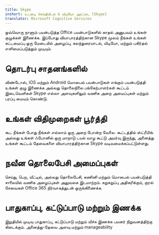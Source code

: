 ```yaml
---
title: Skype
inshort: உடனடி செய்தியிடல் & வீடியோ அரட்டை [Skype]
translator: Microsoft Cognitive Services
---
```


ஒவ்வொரு நாளும் பயன்படுத்த Office பயன்பாடுகளில் காதல் அனுபவம் உங்கள் குழுக்கள் இணைக்க. இப்போது வியாபாரத்திற்கான Skype மூலம் நீங்கள் உங்கள் கட்டமைப்பு ஒரு மேடையில் அழைப்பு, கலந்துரையாடல், வீடியோ, மற்றும் பகிர்தல் எளிமைப்படுத்தும் முடியும். 

# தொடர்பு சாதனங்களில்
விண்டோஸ், iOS மற்றும் Android மொபைல் பயன்பாடுகள் எங்கும் பயன்படுத்தி உங்கள் குழு இணைக்க அல்லது தொலைநிலை பங்கேற்பாளர்கள் கூட்டம் இடைவெளிகள் Skype எல்லா அளவுகளிலும் வணிக அறை அமைப்புகள் மற்றும் பரப்பு மையம் கொண்டு.

# உங்கள் விதிமுறைகள் பூர்த்தி
கூட நீங்கள் போது நீங்கள் எல்லாம் ஒரு அறை போன்ற வேலை. கூட்டத்தில் ஸ்ட்ரீமிங் அல்லது உங்கள் ஃபோனில் ஒரு மாநாடு டயல் வாழ கூட்டு அமர்வு இருந்து, அனைத்து உங்கள் கூட்டம் தேவைகளை வியாபாரத்திற்கான Skype வடிவமைக்கப்பட்டுள்ளது. 

# நவீன தொலைபேசி அமைப்புகள்
செய்து, பெற, வீட்டில், அல்லது தொலைபேசி, கணினி மற்றும் மொபைல் பயன்படுத்தி சாலையில் வணிக அழைப்புகள் அலுவலக இடமாற்றம். சுறுசுறுப்பு அதிகரிக்கும், குரல் சேவைகள் Office 365 நிர்வாகத்துடன் ஒருங்கிணைக்க. 

# பாதுகாப்பு, கட்டுப்பாடு மற்றும் இணக்க
இறுதியில் முடிவு பாதுகாப்பு, கட்டுப்பாடு மற்றும் வீச்சு இணக்க பயனர் நிறுவனத்திற்கு கிடைக்கும். அனைத்து-தேவை அளவு மற்றும் manageability 



